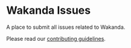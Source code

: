 # Wakanda Issues

A place to submit all issues related to Wakanda.

Please read our [contributing guidelines](https://github.com/Wakanda/wakanda-issues/blob/master/CONTRIBUTING.md).
